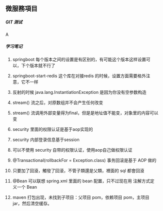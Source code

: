 
## 微服務項目

##### GIT 测试
A

##### 学习笔记
1. springboot 每个版本之间的设置是有区别的，有可能这个版本这样设置可以，下个版本就不行了

2. springboot-start-redis 这个库在对接redis 的时候，设置方面需要格外注意，它不一样

3. 反射的时候 java.lang.InstantiationException 是因为你没有空参数构造

4. stream() 流之后，对原数组并不会产生任何改变

5. stream() 流调用外部变量得为final，但是是地址值不能变，对象里的内容可以变

6. security 里面的权限认证是基于aop实现的

7. security 内部登录信息基于session

8. 可以不使用 security 自带的权限认证，使用aop自己做权限认证

9. @Transactional(rollbackFor = Exception.class) 事务回滚是基于 AOP 做的

10. 只要加了回滾，觸發了回滾，不管子類還是父類，裡面的 sql 都會回滾

11. @Bean 可以联想 spring.xml 里面的 bean 配置，只不过现在用 注解方式定义一个 Bean

12. maven 打包出现，未找到子项目：父项目 pom，依赖项目 pom，主项目 jar，然后清空缓存。